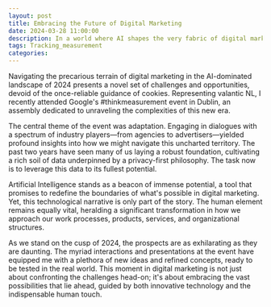 ```yaml
---
layout: post
title: Embracing the Future of Digital Marketing
date: 2024-03-28 11:00:00
description: In a world where AI shapes the very fabric of digital marketing, professionals stand at the brink of a paradigm shift
tags: Tracking_measurement
categories:
---
```


Navigating the precarious terrain of digital marketing in the AI-dominated landscape of 2024 presents a novel set of challenges and opportunities, devoid of the once-reliable guidance of cookies. Representing valantic NL, I recently attended Google's #thinkmeasurement event in Dublin, an assembly dedicated to unraveling the complexities of this new era.

The central theme of the event was adaptation. Engaging in dialogues with a spectrum of industry players—from agencies to advertisers—yielded profound insights into how we might navigate this uncharted territory. The past two years have seen many of us laying a robust foundation, cultivating a rich soil of data underpinned by a privacy-first philosophy. The task now is to leverage this data to its fullest potential.

Artificial Intelligence stands as a beacon of immense potential, a tool that promises to redefine the boundaries of what's possible in digital marketing. Yet, this technological narrative is only part of the story. The human element remains equally vital, heralding a significant transformation in how we approach our work processes, products, services, and organizational structures.

As we stand on the cusp of 2024, the prospects are as exhilarating as they are daunting. The myriad interactions and presentations at the event have equipped me with a plethora of new ideas and refined concepts, ready to be tested in the real world. This moment in digital marketing is not just about confronting the challenges head-on; it's about embracing the vast possibilities that lie ahead, guided by both innovative technology and the indispensable human touch.
